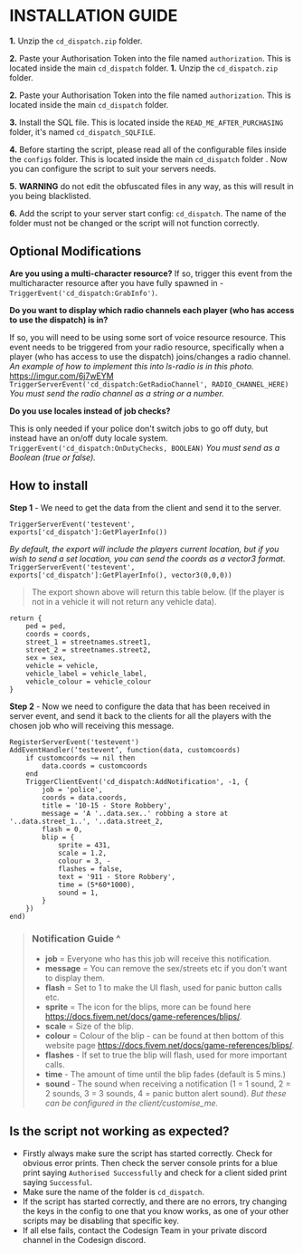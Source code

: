 
# INSTALLATION GUIDE
**1.** Unzip the `cd_dispatch.zip` folder.

**2.** Paste your Authorisation Token into the file named `authorization`. This is located inside the main `cd_dispatch` folder.
**1.** Unzip the `cd_dispatch.zip` folder.

**2.** Paste your Authorisation Token into the file named `authorization`. This is located inside the main `cd_dispatch` folder.

**3.** Install the SQL file. This is located inside the `READ_ME_AFTER_PURCHASING` folder, it's named `cd_dispatch_SQLFILE`.

 **4.** Before starting the script, please read all of the configurable files inside the `configs` folder. This is located inside the main `cd_dispatch` folder . Now you can configure the script to suit your servers needs.
 
 **5.** **WARNING** do not edit the obfuscated files in any way, as this will result in you being blacklisted.
 
 **6.** Add the script to your server start config: `cd_dispatch`. The name of the folder must not be changed or the script will not function correctly.

## Optional Modifications

**Are you using a multi-character resource?**
If so, trigger this event from the multicharacter resource after you have fully spawned in - `TriggerEvent('cd_dispatch:GrabInfo')`.

**Do you want to display which radio channels each player (who has access to use the dispatch) is in?**

If so, you will need to be using some sort of voice resource resource. This event needs to be triggered from your radio resource, specifically when a player (who has access to use the dispatch) joins/changes a radio channel.
*An example of how to implement this into ls-radio is in this photo.*
https://imgur.com/6j7wEYM
`TriggerServerEvent('cd_dispatch:GetRadioChannel', RADIO_CHANNEL_HERE)` *You must send the radio channel as a string or a number.*

**Do you use locales instead of job checks?**

This is only needed if your police don't switch jobs to go off duty, but instead have an on/off duty locale system.
`TriggerEvent('cd_dispatch:OnDutyChecks, BOOLEAN)` *You must send as a Boolean (true or false).*

## How to install

**Step 1** - We need to get the data from the client and send it to the server.

    TriggerServerEvent('testevent', exports['cd_dispatch']:GetPlayerInfo())

*By default, the export will include the players current location, but if you wish to send a set location, you can send the coords as a vector3 format.*
`TriggerServerEvent('testevent', exports['cd_dispatch']:GetPlayerInfo(), vector3(0,0,0))`


> The export shown above will return this table below. (If the player is not
> in a vehicle it will not return any vehicle data).

    return {
	    ped = ped,
	    coords = coords,
	    street_1 = streetnames.street1,
	    street_2 = streetnames.street2,
	    sex = sex,
	    vehicle = vehicle,
	    vehicle_label = vehicle_label,
	    vehicle_colour = vehicle_colour
    }

**Step 2** - Now we need to configure the data that has been received in server event, and send it back to the clients for all the players with the chosen job who will receiving this message.


	RegisterServerEvent('testevent')
	AddEventHandler(‘testevent’, function(data, customcoords)
		if customcoords ~= nil then
			data.coords = customcoords
		end
		TriggerClientEvent('cd_dispatch:AddNotification', -1, {
			job = 'police', 
			coords = data.coords,
			title = '10-15 - Store Robbery',
			message = 'A '..data.sex..' robbing a store at '..data.street_1..', '..data.street_2, 
			flash = 0, 
			blip = {
				sprite = 431, 
				scale = 1.2, 
				colour = 3, -
				flashes = false, 
				text = '911 - Store Robbery',
				time = (5*60*1000),
				sound = 1,
			}
		})
	end)

> ### Notification Guide ^
> - **job** = Everyone who has this job will receive this notification.
> - **message** = You can remove the sex/streets etc if you don't want to display them.
> - **flash** = Set to 1 to make the UI flash, used for panic button calls etc.
> - **sprite** = The icon for the blips,  more can be found here https://docs.fivem.net/docs/game-references/blips/.
> - **scale** = Size of the blip.
> - **colour** = Colour of the blip - can be found at then bottom of this website page https://docs.fivem.net/docs/game-references/blips/.
> - **flashes** - If set to true the blip will flash, used for more important calls.
> - **time** - The amount of time until the blip fades (default is 5 mins.)
> - **sound** - The sound when receiving a notification (1 = 1 sound, 2 = 2 sounds, 3 = 3 sounds, 4 = panic button alert sound). *But these can be configured in the client/customise_me.*




## Is the script not working as expected?
- Firstly always make sure the script has started correctly. Check for obvious error prints. Then check the server console prints for a blue print saying `Authorised Successfully` and check for a client sided print saying `Successful`.
- Make sure the name of the folder is `cd_dispatch`.
- If the script has started correctly, and there are no errors, try changing the keys in the config to one that you know works, as one of your other scripts may be disabling that specific key.
- If all else fails, contact the Codesign Team in your private discord channel in the Codesign discord.
